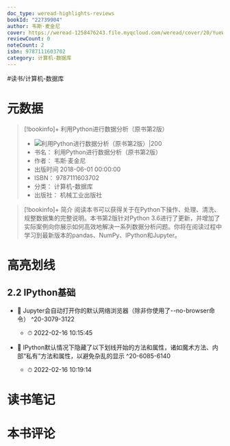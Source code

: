 ```yaml
---
doc_type: weread-highlights-reviews
bookId: "22739904"
author: 韦斯·麦金尼
cover: https://weread-1258476243.file.myqcloud.com/weread/cover/20/YueWen_22739904/t7_YueWen_22739904.jpg
reviewCount: 0
noteCount: 2
isbn: 9787111603702
category: 计算机-数据库
---
```


#读书/计算机-数据库

# 元数据
> [!bookinfo]+ 利用Python进行数据分析（原书第2版）
> - ![ 利用Python进行数据分析（原书第2版）|200](https://weread-1258476243.file.myqcloud.com/weread/cover/20/YueWen_22739904/t7_YueWen_22739904.jpg)
> - 书名： 利用Python进行数据分析（原书第2版）
> - 作者： 韦斯·麦金尼
> - 出版时间 2018-06-01 00:00:00
> - ISBN： 9787111603702
> - 分类： 计算机-数据库
> - 出版社： 机械工业出版社

> [!bookinfo]+ 简介
> 阅读本书可以获得关于在Python下操作、处理、清洗、规整数据集的完整说明。本书第2版针对Python 3.6进行了更新，并增加了实际案例向你展示如何高效地解决一系列数据分析问题。你将在阅读过程中学习到最新版本的pandas、NumPy、IPython和Jupyter。
# 高亮划线

## 2.2 IPython基础


- 📌 Jupyter会自动打开你的默认网络浏览器（除非你使用了--no-browser命令） ^20-3079-3122
    - ⏱ 2022-02-16 10:15:45 

- 📌 IPython默认情况下隐藏了以下划线开始的方法和属性，诸如魔术方法、内部“私有”方法和属性，以避免杂乱的显示 ^20-6085-6140
    - ⏱ 2022-02-16 10:19:14 
# 读书笔记

# 本书评论
